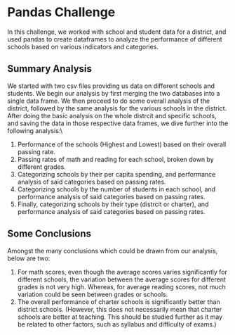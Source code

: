 # Pandas Challenge

In this challenge, we worked with school and student data for a district, and used pandas to create dataframes to analyze the performance of different schools based on various indicators and categories.

## Summary Analysis

We started with two csv files providing us data on different schools and students. We begin our analysis by first merging the two databases into a single data frame. We then proceed to do some overall analysis of the district, followed by the same analysis for the various schools in the district. After doing the basic analysis on the whole distrcit and specific schools, and saving the data in those respective data frames, we dive further into the following analysis:\
1. Performance of the schools (Highest and Lowest) based on their overall passing rate.
2. Passing rates of math and reading for each school, broken down by different grades.
3. Categorizing schools by their per capita spending, and performance analysis of said categories based on passing rates.
4. Categorizing schools by the number of students in each school, and performance analysis of said categories based on passing rates.
5. Finally, categorizing schools by their type (distrcit or charter), and performance analysis of said categories based on passing rates.

## Some Conclusions

Amongst the many conclusions which could be drawn from our analysis, below are two:
1. For math scores, even though the average scores varies significantly for different schools, the variation between the average scores for different grades is not very high. Whereas, for average reading scores, not much variation could be seen between grades or schools.
2. The overall performance of charter schools is significantly better than district schools. (However, this does not necessarily mean that charter schools are better at teaching. This should be studied further as it may be related to other factors, such as syllabus and difficulty of exams.)